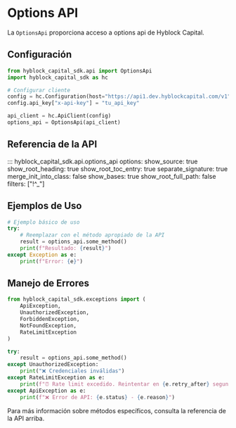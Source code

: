 # Options API

La `OptionsApi` proporciona acceso a options api de Hyblock Capital.

## Configuración

```python
from hyblock_capital_sdk.api import OptionsApi
import hyblock_capital_sdk as hc

# Configurar cliente
config = hc.Configuration(host="https://api1.dev.hyblockcapital.com/v1")
config.api_key["x-api-key"] = "tu_api_key"

api_client = hc.ApiClient(config)
options_api = OptionsApi(api_client)
```

## Referencia de la API

::: hyblock_capital_sdk.api.options_api
    options:
      show_source: true
      show_root_heading: true
      show_root_toc_entry: true
      separate_signature: true
      merge_init_into_class: false
      show_bases: true
      show_root_full_path: false
      filters: ["!^_"]

## Ejemplos de Uso

```python
# Ejemplo básico de uso
try:
    # Reemplazar con el método apropiado de la API
    result = options_api.some_method()
    print(f"Resultado: {result}")
except Exception as e:
    print(f"Error: {e}")
```

## Manejo de Errores

```python
from hyblock_capital_sdk.exceptions import (
    ApiException,
    UnauthorizedException,
    ForbiddenException,
    NotFoundException,
    RateLimitException
)

try:
    result = options_api.some_method()
except UnauthorizedException:
    print("❌ Credenciales inválidas")
except RateLimitException as e:
    print(f"⏰ Rate limit excedido. Reintentar en {e.retry_after} segundos")
except ApiException as e:
    print(f"❌ Error de API: {e.status} - {e.reason}")
```

Para más información sobre métodos específicos, consulta la referencia de la API arriba.
